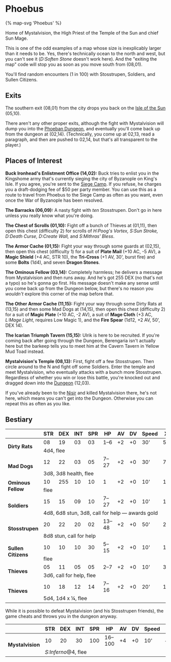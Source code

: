 # Phoebus

{% map-svg 'Phoebus' %}

Home of Mystalvision, the High Priest of the Temple of the Sun and chief Sun Mage.

This is one of the odd examples of a map whose size is inexplicably larger than it needs to be. Yes, there's technically ocean to the north and west, but you can't see it (*D:Soften Stone* doesn't work here). And the "exiting the map" code will stop you as soon as you move south from (08,01).

You'll find random encounters (1 in 100) with Stosstrupen, Soldiers, and Sullen Citizens.

## Exits

The southern exit (08,01) from the city drops you back on the [Isle of the Sun](/dragon-wars/maps/dilmun) (05,10).

There aren't any other proper exits, although the fight with Mystalvision will dump you into the [Phoeban Dungeon](/dragon-wars/maps/phoeban-dungeon), and eventually you'll come back up from the dungeon at (02,14). (Technically, you come up at 02,13, read a paragraph, and then are pushed to 02,14, but that's all transparent to the player.)

## Places of Interest

**Buck Ironhead's Enlistment Office (14,02):** Buck tries to enlist you in the Kingshome army that's currently sieging the city of Byzanople on King's Isle. If you agree, you're sent to the [Siege Camp](/dragon-wars/maps/siege-camp). If you refuse, he charges you a draft-dodging fee of $50 per party member. You can use this as a route to travel from Phoebus to the Siege Camp as often as you want, even once the War of Byzanople has been resolved.

**The Barracks (06,09):** A nasty fight with *ten* Stosstrupen. Don't go in here unless you really know what you're doing.

**The Chest of Scrolls (01,10):** Fight off a bunch of Thieves at (01,11), then open this chest (difficulty 2) for scrolls of *H:Poog's Vortex, S:Sun Stroke, D:Death Curse, D:Create Wall,* and *S:Mithras' Bless*.

**The Armor Cache (01,15):** Fight your way through some guards at (02,15), then open this chest (difficulty 1) for a suit of **Plate Mail** (+10 AC, -5 AV), a **Magic Shield** (+4 AC, STR 10), the **Tri-Cross** (+1 AV, 30', burst fire) and some **Bolts** (1d4), and seven **Dragon Stones**.

**The Ominous Fellow (03,14):** Completely harmless; he delivers a message from Mystalvision and then runs away. And he's got 255 DEX (no that's not a typo) so he's gonna go first. His message doesn't make any sense until you come back up from the Dungeon below, but there's no reason you *wouldn't* explore this corner of the map before that.

**The Other Armor Cache (11,15):** Fight your way through some Dirty Rats at (13,15) and then some Mad Dogs at (14,15), then open this chest (difficulty 2) for a suit of **Magic Plate** (+10 AC, -2 AV), a suit of **Mage Cloth** (+3 AC, *L:Mage Light*, requires Low Magic 1), and the **Fire Spear** (1d12, +2 AV, 50', DEX 14).

**The Icarian Triumph Tavern (15,15):** Ulrik is here to be recruited. If you're coming back after going through the Dungeon, Berengaria isn't actually here but the barkeep tells you to meet him at the Cavern Tavern in Yellow Mud Toad instead.

**Mystalvision's Temple (08,13):** First, fight off a few Stosstrupen. Then circle around to the N and fight off some Soldiers. Enter the temple and meet Mystalvision, who eventually attacks with a bunch more Stosstrupen. Regardless of whether you win or lose this battle, you're knocked out and dragged down into the [Dungeon](/dragon-wars/maps/phoeban-dungeon) (12,03).

If you've already been to the [Nisir](/dragon-wars/maps/nisir) and killed Mystalvision there, he's not here, which means you can't get into the Dungeon. Otherwise you can repeat this as often as you like.

## Bestiary

<table>
  <thead>
    <tr>
      <th></th>
      <th>STR</th>
      <th>DEX</th>
      <th>INT</th>
      <th>SPR</th>
      <th>HP</th>
      <th>AV</th>
      <th>DV</th>
      <th>Speed</th>
      <th>XP</th>
    </tr>
  </thead>
  <tbody>
    <tr>
      <td rowspan=2><b>Dirty Rats</b></td>
      <td class="c">08</td>
      <td class="c">19</td>
      <td class="c">03</td>
      <td class="c">03</td>
      <td class="c">1&ndash;6</td>
      <td class="c">+2</td>
      <td class="c">+0</td>
      <td class="c">30'</td>
      <td class="c">50</td>
    </tr><tr>
      <td colspan=9>4d4, flee</td>
    </tr><tr>
      <td rowspan=2><b>Mad Dogs</b></td>
      <td class="c">12</td>
      <td class="c">22</td>
      <td class="c">03</td>
      <td class="c">05</td>
      <td class="c">7&ndash;27</td>
      <td class="c">+2</td>
      <td class="c">+0</td>
      <td class="c">30'</td>
      <td class="c">70</td>
    </tr><tr>
      <td colspan=9>3d8, 3d8 health, flee</td>
    </tr><tr>
      <td rowspan=2><b>Ominous Fellow</b></td>
      <td class="c">10</td>
      <td class="c">255</td>
      <td class="c">10</td>
      <td class="c">10</td>
      <td class="c">1</td>
      <td class="c">+2</td>
      <td class="c">+0</td>
      <td class="c">10'</td>
      <td class="c">1</td>
    </tr><tr>
      <td colspan=9>flee</td>
    </tr><tr>
      <td rowspan=2><b>Soldiers</b></td>
      <td class="c">15</td>
      <td class="c">15</td>
      <td class="c">09</td>
      <td class="c">10</td>
      <td class="c">7&ndash;27</td>
      <td class="c">+2</td>
      <td class="c">+0</td>
      <td class="c">10'</td>
      <td class="c">180</td>
    </tr><tr>
      <td colspan=9>4d8, 6d8 stun, 3d8, call for help — awards gold</td>
    </tr><tr>
      <td rowspan=2><b>Stosstrupen</b></td>
      <td class="c">20</td>
      <td class="c">22</td>
      <td class="c">20</td>
      <td class="c">02</td>
      <td class="c">13&ndash;48</td>
      <td class="c">+2</td>
      <td class="c">+0</td>
      <td class="c">50'</td>
      <td class="c">200</td>
    </tr><tr>
      <td colspan=9>8d8 stun, call for help</td>
    </tr><tr>
      <td rowspan=2><b>Sullen Citizens</b></td>
      <td class="c">10</td>
      <td class="c">10</td>
      <td class="c">10</td>
      <td class="c">30</td>
      <td class="c">5&ndash;15</td>
      <td class="c">+2</td>
      <td class="c">+0</td>
      <td class="c">10'</td>
      <td class="c">130</td>
    </tr><tr>
      <td colspan=9>flee</td>
    </tr><tr>
      <td rowspan=2><b>Thieves</b></td>
      <td class="c">05</td>
      <td class="c">11</td>
      <td class="c">05</td>
      <td class="c">05</td>
      <td class="c">2&ndash;7</td>
      <td class="c">+2</td>
      <td class="c">+0</td>
      <td class="c">10'</td>
      <td class="c">30</td>
    </tr><tr>
      <td colspan=9>3d6, call for help, flee</td>
    </tr><tr>
      <td rowspan=2><b>Thieves</b></td>
      <td class="c">10</td>
      <td class="c">18</td>
      <td class="c">12</td>
      <td class="c">14</td>
      <td class="c">7&ndash;16</td>
      <td class="c">+2</td>
      <td class="c">+0</td>
      <td class="c">20'</td>
      <td class="c">100</td>
    </tr><tr>
      <td colspan=9>5d4, 1d4 x ¼, flee</td>
    </tr>
  </tbody>
</table>

While it is possible to defeat Mystalvision (and his Stosstrupen friends), the game cheats and throws you in the dungeon anyway.

<table>
  <thead>
    <tr>
      <th></th>
      <th>STR</th>
      <th>DEX</th>
      <th>INT</th>
      <th>SPR</th>
      <th>HP</th>
      <th>AV</th>
      <th>DV</th>
      <th>Speed</th>
      <th>XP</th>
    </tr>
  </thead>
  <tbody>
    <tr>
      <td rowspan=2><b>Mystalvision</b></td>
      <td class="c">10</td>
      <td class="c">20</td>
      <td class="c">30</td>
      <td class="c">100</td>
      <td class="c">16&ndash;100</td>
      <td class="c">+4</td>
      <td class="c">+0</td>
      <td class="c">10'</td>
      <td class="c">400</td>
    </tr><tr>
      <td colspan=9><i>S:Inferno</i>@4, flee</td>
    </tr>
  </tbody>
</table>
